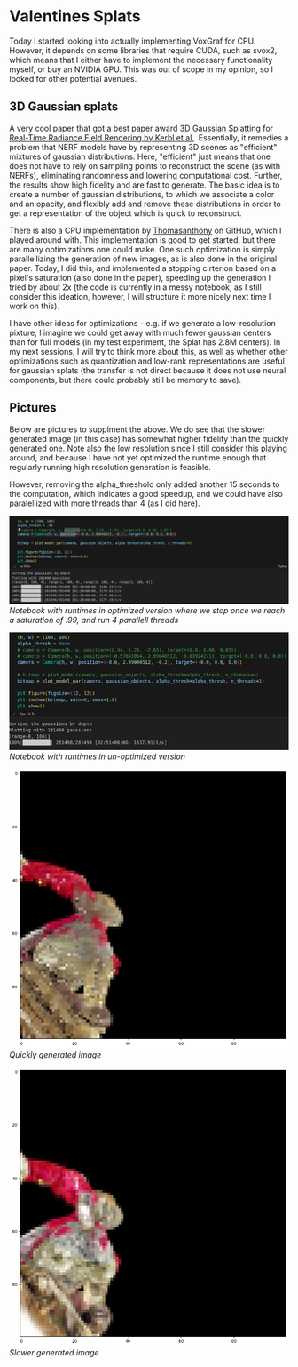 # Valentines Splats
Today I started looking into actually implementing VoxGraf for CPU. 
However, it depends on some libraries that require CUDA, such as svox2, which means that I either have to implement the necessary functionality myself, or buy an NVIDIA GPU.
This was out of scope in my opinion, so I looked for other potential avenues.

## 3D Gaussian splats
A very cool paper that got a best paper award [3D Gaussian Splatting for Real-Time Radiance Field Rendering by Kerbl et al.](https://arxiv.org/abs/2308.04079). 
Essentially, it remedies a problem that NERF models have by representing 3D scenes as "efficient" mixtures of gaussian distributions.
Here, "efficient" just means that one does not have to rely on sampling points to reconstruct the scene (as with NERFs), eliminating randomness and lowering computational cost. 
Further, the results show high fidelity and are fast to generate.
The basic idea is to create a number of gaussian distributions, to which we associate a color and an opacity, and flexibly add and remove these distributions in order to get a representation of the object which is quick to reconstruct.

There is also a CPU implementation by [Thomasanthony](https://github.com/thomasantony/splat) on GitHub, which I played around with.
This implementation is good to get started, but there are many optimizations one could make. 
One such optimization is simply parallellizing the generation of new images, as is also done in the original paper.
Today, I did this, and implemented a stopping cirterion based on a pixel's saturation (also done in the paper), speeding up the generation I tried by about 2x (the code is currently in a messy notebook, as I still consider this ideation, however, I will structure it more nicely next time I work on this). 

I have other ideas for optimizations - e.g. if we generate a low-resolution pixture, I imagine we could get away with much fewer gaussian centers than for full models (in my test experiment, the Splat has 2.8M centers). 
In my next sessions, I will try to think more about this, as well as whether other optimizations such as quantization and low-rank representations are useful for gaussian splats (the transfer is not direct because it does not use neural components, but there could probably still be memory to save).

## Pictures
Below are pictures to supplment the above. 
We do see that the slower generated image (in this case) has somewhat higher fidelity than the quickly generated one.
Note also the low resolution since I still consider this playing around, and because I have not yet optimized the runtime enough that regularly running high resolution generation is feasible. 

However, removing the alpha_threshold only added another 15 seconds to the computation, which indicates a good speedup, and we could have also paralellized with more threads than 4 (as I did here).

![alt text](image.png)
*Notebook with runtimes in optimized version where we stop once we reach a saturation of .99, and run 4 parallell threads*

![alt text](image-1.png)
*Notebook with runtimes in un-optimized version*


![alt text](image-2.png)
*Quickly generated image*

![alt text](image-3.png)
*Slower generated image*
